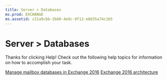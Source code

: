 ```yaml
---
title: Server > Databases
ms.prod: EXCHANGE
ms.assetid: c21a9cbb-2b60-4e9c-9f12-e8d35a74c165
---
```



# Server > Databases

Thanks for clicking Help! Check out the following help topics for information on how to accomplish your task. 
  
    
    

 [Manage mailbox databases in Exchange 2016](manage-mailbox-databases-in-exchange-2016.md)
 [Exchange 2016 architecture](exchange-2016-architecture.md)
  
    
    


